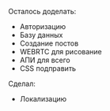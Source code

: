﻿Осталось доделать:
* Авторизацию
* Базу данных
* Создание постов
* WEBRTC для рисование
* АПИ для всего
* CSS подправить

Сделал:
* Локализацию